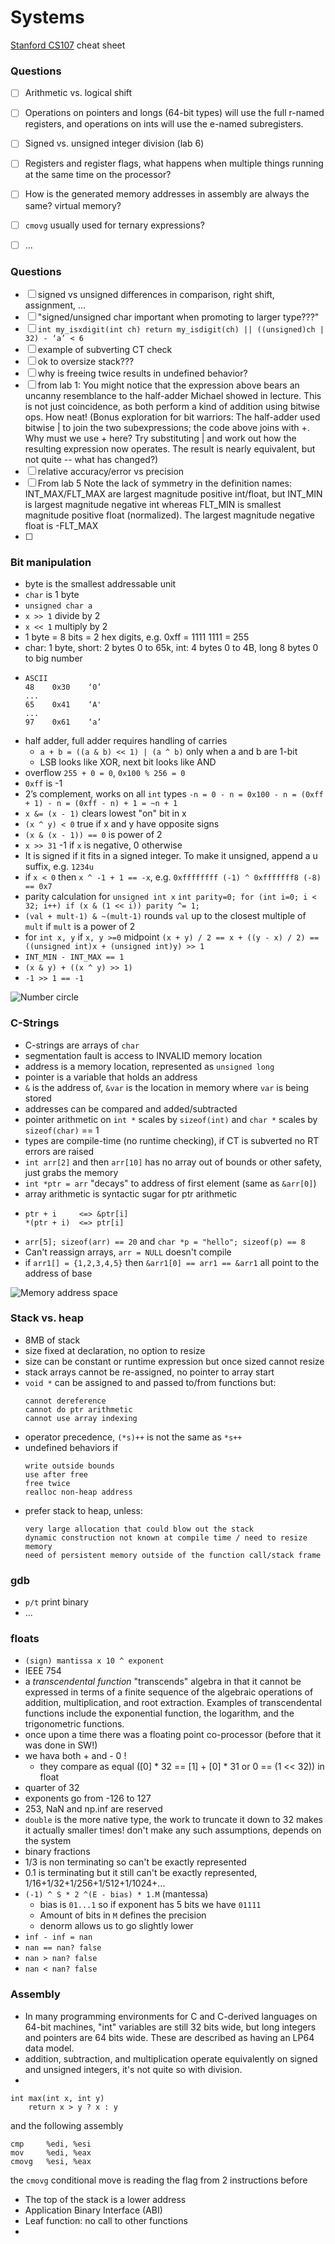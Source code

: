 # Systems
[Stanford CS107](http://cs107.stanford.edu/) cheat sheet

### Questions
- [ ] Arithmetic vs. logical shift
- [ ] Operations on pointers and longs (64-bit types) will use the full r-named registers, and operations on ints will use the e-named subregisters.
- [ ] Signed vs. unsigned integer division (lab 6)
- [ ] Registers and register flags, what happens when multiple things running at the same time on the processor?
- [ ] How is the generated memory addresses in assembly are always the same? virtual memory?
- [ ] `cmovg` usually used for ternary expressions?
- [ ] ...


### Questions
- [ ] signed vs unsigned differences in comparison, right shift, assignment, ...
- [ ] "signed/unsigned char important when promoting to larger type???"
- [ ] `int my_isxdigit(int ch) return my_isdigit(ch) || ((unsigned)ch | 32) - ‘a’ < 6`
- [ ] example of subverting CT check
- [ ] ok to oversize stack???
- [ ] why is freeing twice results in undefined behavior?
- [ ] from lab 1: You might notice that the expression above bears an uncanny resemblance to the half-adder Michael showed in lecture. This is not just coincidence, as both perform a kind of addition using bitwise ops. How neat! (Bonus exploration for bit warriors: The half-adder used bitwise | to join the two subexpressions; the code above joins with +. Why must we use + here? Try substituting | and work out how the resulting expression now operates. The result is nearly equivalent, but not quite -- what has changed?)
- [ ] relative accuracy/error vs precision
- [ ] From lab 5 Note the lack of symmetry in the definition names: INT_MAX/FLT_MAX are largest magnitude positive int/float, but INT_MIN is largest magnitude negative int whereas FLT_MIN is smallest magnitude positive float (normalized). The largest magnitude negative float is -FLT_MAX
- [ ] 

### Bit manipulation
- byte is the smallest addressable unit
- `char` is 1 byte
- `unsigned char a`
- `x >> 1` divide by 2
- `x << 1` multiply by 2
- 1 byte = 8 bits = 2 hex digits, e.g. 0xff = 1111 1111 = 255
- char: 1 byte, short: 2 bytes 0 to 65k, int: 4 bytes 0 to 4B, long 8 bytes 0 to big number
-
	```
	ASCII
	48    0x30    ‘0’
	...
	65    0x41    ‘A'
	...
	97    0x61    ‘a’
	```
- half adder, full adder requires handling of carries
	- `a + b = ((a & b) << 1) | (a ^ b)` only when a and b are 1-bit
	- LSB looks like XOR, next bit looks like AND
- overflow `255 + 0 = 0`, `0x100 % 256 = 0`
- `0xff` is -1
- 2’s complement, works on all `int` types  `-n = 0 - n = 0x100 - n = (0xff + 1) - n = (0xff - n) + 1 = ~n + 1`
- `x &= (x - 1)` clears lowest "on" bit in x
- `(x ^ y) < 0` true if x and y have opposite signs
- `(x & (x - 1)) == 0` is power of 2
- `x >> 31` -1 if `x` is negative, 0 otherwise
- It is signed if it fits in a signed integer. To make it unsigned, append a u suffix, e.g. `1234u`
- if `x < 0` then `x ^ -1 + 1 == -x`, e.g. `0xffffffff (-1) ^ 0xfffffff8 (-8) == 0x7`
- parity calculation for `unsigned int x` `int parity=0; for (int i=0; i < 32; i++) if (x & (1 << i)) parity ^= 1;`
- `(val + mult-1) & ~(mult-1)` rounds `val` up to the closest multiple of `mult` if `mult` is a power of 2
- for `int x, y` if `x, y >=0` midpoint `(x + y) / 2 == x + ((y - x) / 2) == ((unsigned int)x + (unsigned int)y) >> 1`
- `INT_MIN - INT_MAX == 1`
- `(x & y) + ((x ^ y) >> 1)`
- `-1 >> 1 == -1`

![Number circle](https://ilyasbek.files.wordpress.com/2011/06/num_clk-21.gif?w=438&zoom=2)

### C-Strings
- C-strings are arrays of `char`
- segmentation fault is access to INVALID memory location
- address is a memory location, represented as `unsigned long`
- pointer is a variable that holds an address
- `&` is the address of, `&var` is the location in memory where `var` is being stored
- addresses can be compared and added/subtracted
- pointer arithmetic on `int *` scales by `sizeof(int)` and `char *` scales by `sizeof(char)` == 1
- types are compile-time (no runtime checking), if CT is subverted no RT errors are raised
- `int arr[2]` and then `arr[10]` has no array out of bounds or other safety, just grabs the memory
- `int *ptr = arr` "decays" to address of first element (same as `&arr[0]`)
- array arithmetic is syntactic sugar for ptr arithmetic
- 
	```
	ptr + i 	<=> &ptr[i]
	*(ptr + i) 	<=> ptr[i]
	```
- `arr[5]; sizeof(arr) == 20` and `char *p = "hello"; sizeof(p) == 8`
- Can't reassign arrays, `arr = NULL` doesn't compile
- if `arr1[] = {1,2,3,4,5}` then `&arr1[0] == arr1 == &arr1` all point to the address of base

![Memory address space](https://i.stack.imgur.com/CvITh.png)

### Stack vs. heap
- 8MB of stack
- size fixed at declaration, no option to resize
- size can be constant or runtime expression but once sized cannot resize
- stack arrays cannot be re-assigned, no pointer to array start
- `void *` can be assigned to and passed to/from functions but:
	```
	cannot dereference
	cannot do ptr arithmetic
	cannot use array indexing
	```
- operator precedence, `(*s)++` is not the same as `*s++`
- undefined behaviors if
	```
	write outside bounds
	use after free
	free twice
	realloc non-heap address
	```
- prefer stack to heap, unless:
	```
	very large allocation that could blow out the stack
	dynamic construction not known at compile time / need to resize memory
	need of persistent memory outside of the function call/stack frame
	```

### gdb
- `p/t` print binary
- ...

### floats
- `(sign) mantissa x 10 ^ exponent`
- IEEE 754
- a *transcendental function* "transcends" algebra in that it cannot be expressed in terms of a finite sequence of the algebraic operations of addition, multiplication, and root extraction. Examples of transcendental functions include the exponential function, the logarithm, and the trigonometric functions.
- once upon a time there was a floating point co-processor (before that it was done in SW!)
- we hava both + and - 0 !
	- they compare as equal ([0] * 32 == [1] + [0] * 31 or 0 == (1 << 32)) in float
- quarter of 32
- exponents go from -126 to 127
- 253, NaN and np.inf are reserved
- `double` is the more native type, the work to truncate it down to 32 makes it actually smaller times! don't make any such assumptions, depends on the system
- binary fractions
- 1/3 is non terminating so can't be exactly represented
- 0.1 is terminating but it still can't be exactly represented, 1/16+1/32+1/256+1/512+1/1024+...
- `(-1) ^ S * 2 ^(E - bias) * 1.M` (mantessa)
	- bias is `01...1` so if exponent has 5 bits we have `01111`
	- Amount of bits in `M` defines the precision
	- denorm allows us to go slightly lower
- `inf - inf = nan`
- `nan == nan? false`
- `nan > nan? false`
- `nan < nan? false`

### Assembly
- In many programming environments for C and C-derived languages on 64-bit machines, "int" variables are still 32 bits wide, but long integers and pointers are 64 bits wide. These are described as having an LP64 data model.
- addition, subtraction, and multiplication operate equivalently on signed and unsigned integers, it's not quite so with division.
- 
```
int max(int x, int y)
    return x > y ? x : y
```
and the following assembly
```
cmp 	%edi, %esi
mov		%edi, %eax
cmovg	%esi, %eax
```
the `cmovg` conditional move is reading the flag from 2 instructions before
- The top of the stack is a lower address
- Application Binary Interface (ABI)
- Leaf function: no call to other functions
- 

